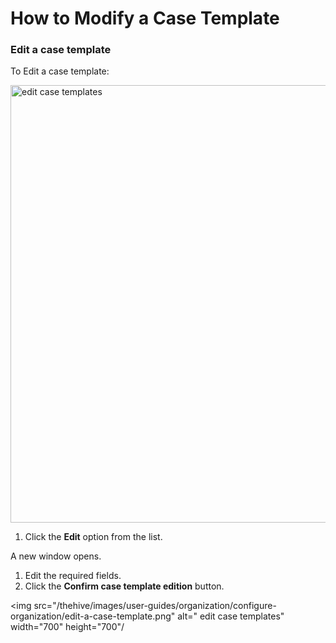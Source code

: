 # How to Modify a Case Template

### Edit a case template

To Edit a case template: 

<img src="/thehive/images/user-guides/organization/configure-organization/edit-case-templates.png" alt=" edit case templates" width="700" height="700"/>

1. Click the **Edit** option from the list. 

A new window opens. 

1. Edit the required fields.    
1. Click the **Confirm case template edition** button. 

<img src="/thehive/images/user-guides/organization/configure-organization/edit-a-case-template.png" alt=" edit case templates" width="700" height="700"/